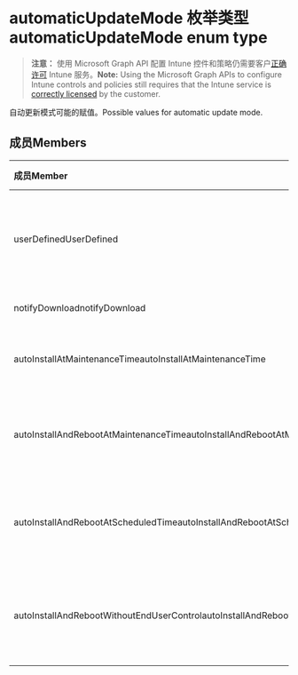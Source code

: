 # <a name="automaticupdatemode-enum-type"></a><span data-ttu-id="9adf1-101">automaticUpdateMode 枚举类型</span><span class="sxs-lookup"><span data-stu-id="9adf1-101">automaticUpdateMode enum type</span></span>

> <span data-ttu-id="9adf1-102">**注意：** 使用 Microsoft Graph API 配置 Intune 控件和策略仍需要客户[正确许可](https://go.microsoft.com/fwlink/?linkid=839381) Intune 服务。</span><span class="sxs-lookup"><span data-stu-id="9adf1-102">**Note:** Using the Microsoft Graph APIs to configure Intune controls and policies still requires that the Intune service is [correctly licensed](https://go.microsoft.com/fwlink/?linkid=839381) by the customer.</span></span>

<span data-ttu-id="9adf1-103">自动更新模式可能的赋值。</span><span class="sxs-lookup"><span data-stu-id="9adf1-103">Possible values for automatic update mode.</span></span>
## <a name="members"></a><span data-ttu-id="9adf1-104">成员</span><span class="sxs-lookup"><span data-stu-id="9adf1-104">Members</span></span>
|<span data-ttu-id="9adf1-105">成员</span><span class="sxs-lookup"><span data-stu-id="9adf1-105">Member</span></span>|<span data-ttu-id="9adf1-106">值</span><span class="sxs-lookup"><span data-stu-id="9adf1-106">Value</span></span>|<span data-ttu-id="9adf1-107">说明</span><span class="sxs-lookup"><span data-stu-id="9adf1-107">Description</span></span>|
|:---|:---|:---|
|<span data-ttu-id="9adf1-108">userDefined</span><span class="sxs-lookup"><span data-stu-id="9adf1-108">UserDefined</span></span>|<span data-ttu-id="9adf1-109">0</span><span class="sxs-lookup"><span data-stu-id="9adf1-109">{0}</span></span>|<span data-ttu-id="9adf1-110">用户已定义，默认值，无特定意图。</span><span class="sxs-lookup"><span data-stu-id="9adf1-110">User Defined, default value, no intent.</span></span>|
|<span data-ttu-id="9adf1-111">notifyDownload</span><span class="sxs-lookup"><span data-stu-id="9adf1-111">notifyDownload</span></span>|<span data-ttu-id="9adf1-112">1</span><span class="sxs-lookup"><span data-stu-id="9adf1-112">-1</span></span>|<span data-ttu-id="9adf1-113">通知下载。</span><span class="sxs-lookup"><span data-stu-id="9adf1-113">Notify on download.</span></span>|
|<span data-ttu-id="9adf1-114">autoInstallAtMaintenanceTime</span><span class="sxs-lookup"><span data-stu-id="9adf1-114">autoInstallAtMaintenanceTime</span></span>|<span data-ttu-id="9adf1-115">2</span><span class="sxs-lookup"><span data-stu-id="9adf1-115">-2</span></span>|<span data-ttu-id="9adf1-116">维护期间自动安装。</span><span class="sxs-lookup"><span data-stu-id="9adf1-116">Auto-install at maintenance time.</span></span>|
|<span data-ttu-id="9adf1-117">autoInstallAndRebootAtMaintenanceTime</span><span class="sxs-lookup"><span data-stu-id="9adf1-117">autoInstallAndRebootAtMaintenanceTime</span></span>|<span data-ttu-id="9adf1-118">3</span><span class="sxs-lookup"><span data-stu-id="9adf1-118">-3</span></span>|<span data-ttu-id="9adf1-119">维护期间自动安装和重新启动。</span><span class="sxs-lookup"><span data-stu-id="9adf1-119">Auto-install and reboot at maintenance time.</span></span>|
|<span data-ttu-id="9adf1-120">autoInstallAndRebootAtScheduledTime</span><span class="sxs-lookup"><span data-stu-id="9adf1-120">autoInstallAndRebootAtScheduledTime</span></span>|<span data-ttu-id="9adf1-121">4</span><span class="sxs-lookup"><span data-stu-id="9adf1-121">-4</span></span>|<span data-ttu-id="9adf1-122">在计划时间自动安装并重新启动。</span><span class="sxs-lookup"><span data-stu-id="9adf1-122">Auto-install and reboot at scheduled time.</span></span>|
|<span data-ttu-id="9adf1-123">autoInstallAndRebootWithoutEndUserControl</span><span class="sxs-lookup"><span data-stu-id="9adf1-123">autoInstallAndRebootWithoutEndUserControl</span></span>|<span data-ttu-id="9adf1-124">5</span><span class="sxs-lookup"><span data-stu-id="9adf1-124">-5</span></span>|<span data-ttu-id="9adf1-125">自动安装并重新启动，无需最终用户控制</span><span class="sxs-lookup"><span data-stu-id="9adf1-125">Auto-install and restart without end-user control</span></span>|








